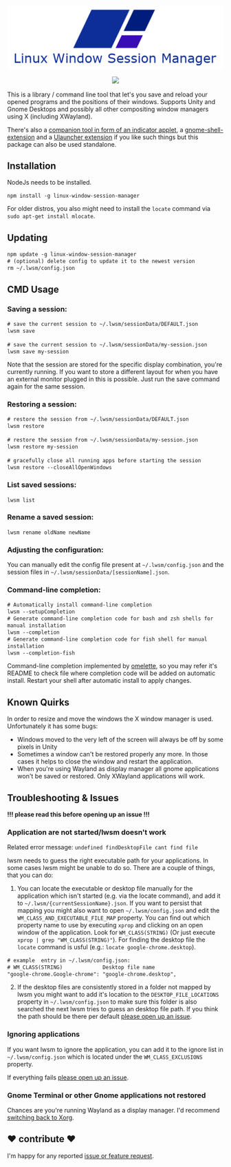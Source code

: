 <p align="center"><img src="logo.png"></p>

<p align="center">
 <a href="https://badge.fury.io/js/linux-window-session-manager"><img src="https://badge.fury.io/js/linux-window-session-manager.svg"></a>
</p>

This is a library / command line tool that let's you save and reload your opened programs and the positions of their windows. 
Supports Unity and Gnome Desktops and possibly all other compositing window managers using X (including XWayland).
 
There's also a [companion tool in form of an indicator applet](https://github.com/johannesjo/linux-window-session-manger-indicator), a [gnome-shell-extension](https://github.com/johannesjo/gnome-shell-extension-window-session-manager) and a [Ulauncher extension](https://github.com/kpost/ulauncher-lwsm) if you like such things but this package can also be used standalone.
 
## Installation
NodeJs needs to be installed.

```
npm install -g linux-window-session-manager
```

For older distros, you also might need to install the `locate` command via `sudo apt-get install mlocate`. 
 
## Updating
```
npm update -g linux-window-session-manager
# (optional) delete config to update it to the newest version
rm ~/.lwsm/config.json
```
 
## CMD Usage

### Saving a session:
```
# save the current session to ~/.lwsm/sessionData/DEFAULT.json
lwsm save

# save the current session to ~/.lwsm/sessionData/my-session.json
lwsm save my-session   
```
Note that the session are stored for the specific display combination, you're currently running. If you want to store a different layout for when you have an external monitor plugged in this is possible. Just run the save command again for the same session. 


### Restoring a session:
```
# restore the session from ~/.lwsm/sessionData/DEFAULT.json
lwsm restore

# restore the session from ~/.lwsm/sessionData/my-session.json
lwsm restore my-session   

# gracefully close all running apps before starting the session
lwsm restore --closeAllOpenWindows
```

### List saved sessions:
```
lwsm list
```

### Rename a saved session:
```
lwsm rename oldName newName
```

### Adjusting the configuration:
You can manually edit the config file present at `~/.lwsm/config.json` and the session files in `~/.lwsm/sessionData/[sessionName].json`.

### Command-line completion:
```
# Automatically install command-line completion
lwsm --setupCompletion
# Generate command-line completion code for bash and zsh shells for manual installation
lwsm --completion
# Generate command-line completion code for fish shell for manual installation
lwsm --completion-fish
```
Command-line completion implemented by [omelette](https://github.com/f/omelette), so you may refer it's README to check file where completion code will be added on automatic install.
Restart your shell after automatic install to apply changes.


## Known Quirks
In order to resize and move the windows the X window manager is used. Unfortunately it has some bugs:  
* Windows moved to the very left of the screen will always be off by some pixels in Unity
* Sometimes a window can't be restored properly any more. In those cases it helps to close the window and restart the application.
* When you're using Wayland as display manager all gnome applications won't be saved or restored. Only XWayland applications will work.

## Troubleshooting & Issues
**!!! please read this before opening up an issue !!!**

### Application are not started/lwsm doesn't work 

Related error message: `undefined findDesktopFile cant find file`

lwsm needs to guess the right executable path for your applications. In some cases lwsm might be unable to do so. There are a couple of things, that you can do:

1. You can locate the executable or desktop file manually for the application  which isn't started (e.g. via the locate command), and add it to `~/.lwsm/{currentSessionName}.json`. 
If you want to persist that mapping you might also want to open `~/.lwsm/config.json`  and edit the `WM_CLASS_AND_EXECUTABLE_FILE_MAP` property. You can find out which property name to use by executing `xprop` and clicking on an open window of the application. Look for `WM_CLASS(STRING)` (Or just execute `xprop | grep "WM_CLASS(STRING)"`). For finding the desktop file the `locate` command is usful (e.g.: `locate google-chrome.desktop`).
```
# example  entry in ~/.lwsm/config.json:
# WM_CLASS(STRING)             Desktop file name
"google-chrome.Google-chrome": "google-chrome.desktop",
```

2. If the desktop files are consistently stored in a folder not mapped by lwsm you might want to add it's location to the `DESKTOP_FILE_LOCATIONS` property in `~/.lwsm/config.json` to make sure this folder is also searched the next lwsm tries to guess an desktop file path. If you think the path should be there per default [please open up an issue](https://github.com/johannesjo/linux-window-session-manager/issues).

### Ignoring applications
If you want lwsm to ignore the application, you can add it to the ignore list in `~/.lwsm/config.json` which is located under the `WM_CLASS_EXCLUSIONS` property.

If everything fails [please open up an issue](https://github.com/johannesjo/linux-window-session-manager/issues).

### Gnome Terminal or other Gnome applications not restored
Chances are you're running Wayland as a display manager. I'd recommend [switching back to Xorg](https://askubuntu.com/questions/961304/how-do-you-switch-from-wayland-back-to-xorg-in-ubuntu-17-10).

## ❤ contribute ❤
I'm happy for any reported [issue or feature request](https://github.com/johannesjo/linux-window-session-manager/issues).
